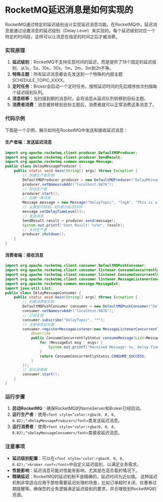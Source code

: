 # RocketMQ延迟消息是如何实现的
<font style="color:rgba(0, 0, 0, 0.82);">RocketMQ通过特定的延迟级别设计实现延迟消息功能。在RocketMQ中，延迟消息是通过设置消息的延迟级别（Delay Level）来实现的。每个延迟级别对应一个特定的时间段，这样可以让消息在指定的时间之后才被消费。</font>
### <font style="color:rgba(0, 0, 0, 0.82);">实现原理</font>
1. **<font style="color:rgba(0, 0, 0, 0.82);">延迟级别</font>**<font style="color:rgba(0, 0, 0, 0.82);">：RocketMQ不支持任意时间的延迟，而是提供了18个固定的延迟级别，从1s，5s，10s，30s，1m，2m，3m到2h不等。</font>
2. **<font style="color:rgba(0, 0, 0, 0.82);">特殊主题</font>**<font style="color:rgba(0, 0, 0, 0.82);">：所有延迟消息都会先发送到一个特殊的内部主题 SCHEDULE_TOPIC_XXXX。</font>
3. **<font style="color:rgba(0, 0, 0, 0.82);">定时任务</font>**<font style="color:rgba(0, 0, 0, 0.82);">：Broker会启动一个定时任务，按照延迟时间的先后顺序依次扫描每个延迟级别队列。</font>
4. **<font style="color:rgba(0, 0, 0, 0.82);">消息转移</font>**<font style="color:rgba(0, 0, 0, 0.82);">：当扫描到期的消息时，会将消息从延迟队列转移到目标主题。</font>
5. **<font style="color:rgba(0, 0, 0, 0.82);">消费者消费</font>**<font style="color:rgba(0, 0, 0, 0.82);">：消息被转移到目标主题后，消费者就可以正常消费这条消息了。</font>
### <font style="color:rgba(0, 0, 0, 0.82);">代码示例</font>
<font style="color:rgba(0, 0, 0, 0.82);">下面是一个示例，展示如何在RocketMQ中发送和接收延迟消息：</font>
#### <font style="color:rgba(0, 0, 0, 0.82);">生产者端：发送延迟消息</font>
```java
import org.apache.rocketmq.client.producer.DefaultMQProducer;  
import org.apache.rocketmq.client.producer.SendResult;  
import org.apache.rocketmq.common.message.Message;  
public class DelayMessageProducer {  
    public static void main(String[] args) throws Exception {  
        // 创建生产者实例  
        DefaultMQProducer producer = new DefaultMQProducer("DelayMessageProducerGroup");  
        producer.setNamesrvAddr("localhost:9876");  
        // 启动生产者  
        producer.start();  
        // 创建一条消息  
        Message message = new Message("DelayTopic", "TagA", "This is a delayed message.".getBytes());  
        // 设置延迟级别，如3表示延迟10秒  
        message.setDelayTimeLevel(3);  
        // 发送消息  
        SendResult result = producer.send(message);  
        System.out.printf("Sent Result: %s%n", result);  
        // 关闭生产者  
        producer.shutdown();  
    }  
}
```
#### <font style="color:rgba(0, 0, 0, 0.82);">消费者端：接收消息</font>
```java
import org.apache.rocketmq.client.consumer.DefaultMQPushConsumer;  
import org.apache.rocketmq.client.consumer.listener.ConsumeConcurrentlyContext;  
import org.apache.rocketmq.client.consumer.listener.ConsumeConcurrentlyStatus;  
import org.apache.rocketmq.client.consumer.listener.MessageListenerConcurrently;  
import org.apache.rocketmq.common.message.MessageExt;  
import java.util.List;  
public class DelayMessageConsumer {  
    public static void main(String[] args) throws Exception {  
        // 创建消费者实例  
        DefaultMQPushConsumer consumer = new DefaultMQPushConsumer("DelayMessageConsumerGroup");  
        consumer.setNamesrvAddr("localhost:9876");  
        // 订阅主题  
        consumer.subscribe("DelayTopic", "*");  
        // 注册消息监听器  
        consumer.registerMessageListener(new MessageListenerConcurrently() {  
            @Override  
            public ConsumeConcurrentlyStatus consumeMessage(List<MessageExt> msgs, ConsumeConcurrentlyContext context) {  
                for (MessageExt msg : msgs) {  
                    System.out.printf("Received Message: %s, Delay Time: %dms%n", new String(msg.getBody()), (System.currentTimeMillis() - msg.getStoreTimestamp()));  
                }  
                return ConsumeConcurrentlyStatus.CONSUME_SUCCESS;  
            }  
        });  
        // 启动消费者  
        consumer.start();  
    }  
}
```
### <font style="color:rgba(0, 0, 0, 0.82);">运行步骤</font>
1. **<font style="color:rgba(0, 0, 0, 0.82);">启动RocketMQ</font>**<font style="color:rgba(0, 0, 0, 0.82);">：确保RocketMQ的NameServer和Broker已经启动。</font>
2. **<font style="color:rgba(0, 0, 0, 0.82);">运行生产者</font>**<font style="color:rgba(0, 0, 0, 0.82);">：使用</font>`<font style="color:rgba(0, 0, 0, 0.82);">DelayMessageProducer</font>`<font style="color:rgba(0, 0, 0, 0.82);">类发送延迟消息。</font>
3. **<font style="color:rgba(0, 0, 0, 0.82);">运行消费者</font>**<font style="color:rgba(0, 0, 0, 0.82);">：使用</font>`<font style="color:rgba(0, 0, 0, 0.82);">DelayMessageConsumer</font>`<font style="color:rgba(0, 0, 0, 0.82);">类接收延迟消息。</font>
### <font style="color:rgba(0, 0, 0, 0.82);">注意事项</font>
+ **<font style="color:rgba(0, 0, 0, 0.82);">延迟级别配置</font>**<font style="color:rgba(0, 0, 0, 0.82);">：可以在</font>`<font style="color:rgba(0, 0, 0, 0.82);">broker.conf</font>`<font style="color:rgba(0, 0, 0, 0.82);">中自定义延迟级别，以满足业务需求。</font>
+ **<font style="color:rgba(0, 0, 0, 0.82);">性能影响</font>**<font style="color:rgba(0, 0, 0, 0.82);">：延迟消息可能对性能有影响，尤其是在高负载的情况下。</font>
+ **<font style="color:rgba(0, 0, 0, 0.82);">精确延迟</font>**<font style="color:rgba(0, 0, 0, 0.82);">：RocketMQ的延迟机制不是精确的，延迟时间为近似值。</font>
<font style="color:rgba(0, 0, 0, 0.82);">这种延迟机制非常适合应用于那些需要延迟处理的场景，比如订单超时关闭、优惠券过期提醒等。确保您的业务逻辑满足延迟级别的要求，并合理规划RocketMQ的资源。</font>
